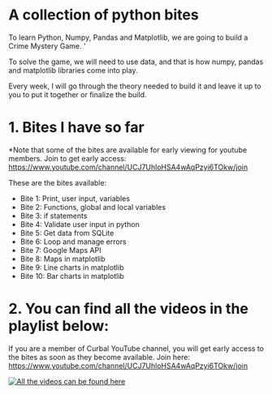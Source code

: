 #  A collection of python bites

To learn Python, Numpy, Pandas and Matplotlib, we are going to build a Crime Mystery Game. '

To solve the game, we will need to use data, and that is how numpy, pandas and matplotlib libraries come into play.

Every week, I will go through the theory needed to build it and leave it up to you to put it together or finalize the build.

# 1. Bites I have so far

*Note that some of the bites are available for early viewing for youtube members. Join to get early access: https://www.youtube.com/channel/UCJ7UhloHSA4wAqPzyi6TOkw/join

These are the bites available:
* Bite 1: Print, user input, variables
* Bite 2: Functions, global and local variables
* Bite 3: if statements
* Bite 4: Validate user input in python
* Bite 5: Get data from SQLite
* Bite 6: Loop and manage errors
* Bite 7: Google Maps API
* Bite 8: Maps in matplotlib
* Bite 9: Line charts in matplotlib
* Bite 10: Bar charts in matplotlib


# 2. You can find all the videos in the playlist below:

If you are a member of Curbal YouTube channel, you will get early access to the bites as soon as they become available.
Join here: https://www.youtube.com/channel/UCJ7UhloHSA4wAqPzyi6TOkw/join


[![All the videos can be found here](https://img.youtube.com/vi/ZgqnPYmEcXw/0.jpg)](https://www.youtube.com/watch?v=ZgqnPYmEcXw&list=PLDz00l_jz6zzI8iPHyXka89gISYkwxk3e)



